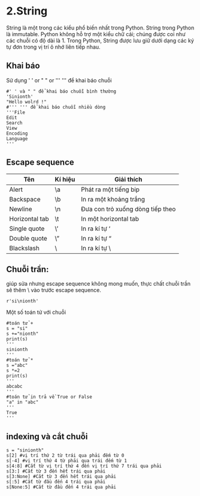 # 2.String
String là một trong các kiểu phổ biến nhất trong Python. String trong Python là immutable. 
Python không hỗ trợ một kiểu chữ cái; chúng được coi như các chuỗi có độ dài là 1.
Trong Python, String được lưu giữ dưới dạng các ký tự đơn trong vị trí ô nhớ liên tiếp nhau. 
## Khai báo
Sử dụng ' ' or " " or ''' ''' để khai báo chuỗi
```
#' ' và " " để khai báo chuỗi bình thường
'Sinionth'
"Hello wolrd !"
#''' ''' để khai báo chuỗi nhiều dòng
'''File
Edit
Search
View
Encoding
Language
'''
```
## Escape sequence 

|Tên|Kí hiệu|Giải thích|
|---|-------|----------|
|Alert|\a|Phát ra một tiếng bip|
|Backspace|\b|In ra một khoảng trắng|
|Newline|\n|Đưa con trỏ xuống dòng tiếp theo|
|Horizontal tab|\t|In một horizontal tab|
|Single quote|\’|In ra kí tự ‘|
|Double quote|\”|In ra kí tự “|
|Blackslash| \\ |In ra kí tự \ |

## Chuỗi trần: 
giúp sửa nhưng escape sequence không mong muốn, thực chất chuỗi trần sẽ thêm \ vào trước escape sequence. 
```
r'si\nionth'
```
Một số toán tử với chuỗi
```
#toán tử +
s = "si"
s +="nionth"
print(s)
'''
sinionth
'''
#toán tử *
s ="abc"
s *=2
print(s)
'''
abcabc
'''
#toán tử in trả về True or False
"a" in "abc"
'''
True
'''
```
## indexing và cắt chuỗi
```
s = "sinionth"
s[2] #vị trí thứ 2 từ trái qua phải đếm từ 0
s[-4] #vị trí thứ 4 từ phải qua trái đếm từ 1
s[4:8] #Cắt từ vị trí thứ 4 đến vị trí thứ 7 trái qua phải
s[3:] #Cắt từ 3 đến hết trái qua phải
s[3:None] #Cắt từ 3 đến hết trái qua phải
s[:5] #Cắt từ đầu đến 4 trái qua phải
s[None:5] #Cắt từ đầu đến 4 trái qua phải
```
